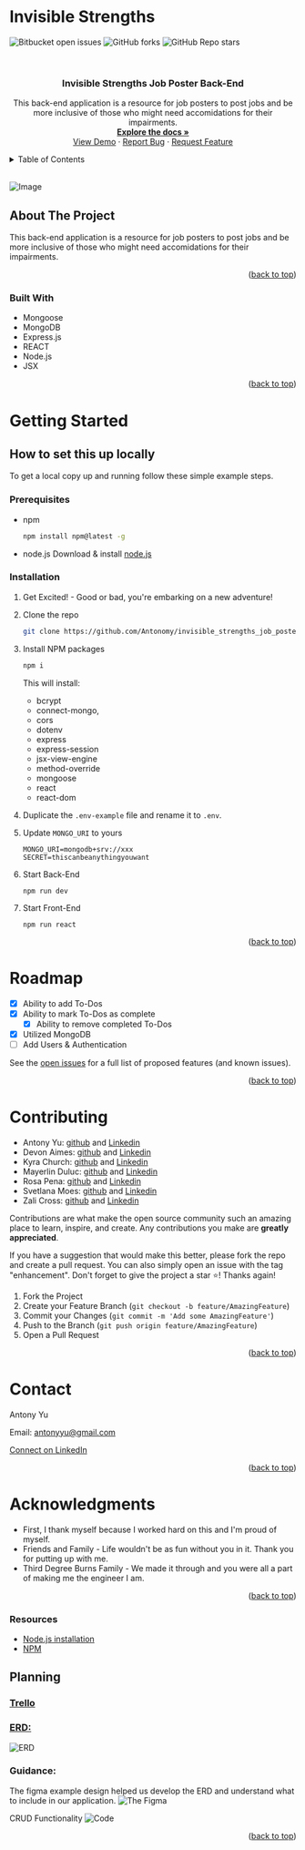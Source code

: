 # **Invisible Strengths**
![Bitbucket open issues](https://img.shields.io/bitbucket/issues/Antonomy/invisible_strengths_job_poster_3db)
![GitHub forks](https://img.shields.io/github/forks/Antonomy/invisible_strengths_job_poster_3db?style=social)
![GitHub Repo stars](https://img.shields.io/github/stars/Antonomy/invisible_strengths_job_poster_3db?style=social)


<a name="readme-top"></a>

<br />
<div align="center">


<h3 align="center">Invisible Strengths Job Poster Back-End</h3>

  <p align="center">
This back-end application is a resource for job posters to post jobs and be more inclusive of those who might need accomidations for their impairments.
    <br />
    <a href="https://github.com/Antonomy/invisible_strengths_job_poster_3db"><strong>Explore the docs »</strong></a>
    <br />
    <a href="https://github.com/Antonomy/invisible_strengths_job_poster_3db">View Demo</a>
    ·
    <a href="https://github.com/Antonomy/invisible_strengths_job_poster_3db/issues">Report Bug</a>
    ·
    <a href="https://github.com/Antonomy/invisible_strengths_job_poster_3db/issues">Request Feature</a>
  </p>
</div>
<details>
  <summary>Table of Contents</summary>
  <ol>
    <li>
      <a href="#about-the-project">About The Project</a>
      <ul>
        <li><a href="#built-with">Built With</a></li>
      </ul>
    </li>
    <li>
      <a href="#getting-started">Getting Started</a>
      <ul>
        <li><a href="#prerequisites">Prerequisites</a></li>
        <li><a href="#installation">Installation</a></li>
      </ul>
    </li>
    <li><a href="#roadmap">Roadmap</a></li>
    <li><a href="#contributing">Contributing</a></li>
    <li><a href="#contact">Contact</a></li>
    <li><a href="#acknowledgments">Acknowledgments</a></li>
  </ol>
</details>
<br />

![Image](https://i.im.ge/2022/11/16/SOZ8v6.EEDC35E7-0872-4AE8-89B0-89A45A60E34F-4-5005-c.jpg)

## About The Project
This back-end application is a resource for job posters to post jobs and be more inclusive of those who might need accomidations for their impairments.

<p align="right">(<a href="#readme-top">back to top</a>)</p>

### Built With

* Mongoose
* MongoDB
* Express.js
* REACT
* Node.js
* JSX

<p align="right">(<a href="#readme-top">back to top</a>)</p>


# Getting Started

## How to set this up locally
To get a local copy up and running follow these simple example steps.

### Prerequisites

* npm
  ```sh
  npm install npm@latest -g
  ```

* node.js
    Download & install [node.js](https://nodejs.org/en/)

### Installation

1. Get Excited! - Good or bad, you're embarking on a new adventure!
2. Clone the repo
   ```sh
   git clone https://github.com/Antonomy/invisible_strengths_job_poster_3db.git
   ```
3. Install NPM packages
   ```sh
   npm i
   ```
     This will install:
    - bcrypt
    - connect-mongo,
    - cors
    - dotenv
    - express
    - express-session
    - jsx-view-engine
    - method-override
    - mongoose
    - react
    - react-dom

4. Duplicate the `.env-example` file and rename it to `.env`. 
5. Update `MONGO_URI` to yours
    ```
    MONGO_URI=mongodb+srv://xxx
    SECRET=thiscanbeanythingyouwant
    ```
6. Start Back-End
   ```
   npm run dev
   ```
7. Start Front-End
   ```
   npm run react
   ```


<p align="right">(<a href="#readme-top">back to top</a>)</p>

# Roadmap

- [x] Ability to add To-Dos
- [x] Ability to mark To-Dos as complete
    - [x] Ability to remove completed To-Dos
- [x] Utilized MongoDB
- [ ] Add Users & Authentication

See the [open issues](https://github.com/Antonomy/invisible_strengths_job_poster_3db/issues) for a full list of proposed features (and known issues).

<p align="right">(<a href="#readme-top">back to top</a>)</p>


# Contributing

- Antony Yu: [github](https://github.com/Antonomy) and [Linkedin](https://www.linkedin.com/in/antonyyu/)
- Devon Aimes: [github](https://github.com/daimes111) and [Linkedin](https://www.linkedin.com/in/devon-aimes111/)
- Kyra Church:  [github](https://github.com/KyraCChurch) and [Linkedin](https://www.linkedin.com/in/kyra-church01/)
- Mayerlin Duluc:  [github](https://github.com/MayerlinD) and [Linkedin](https://www.linkedin.com/in/mayerlin-duluc/)
- Rosa Pena: [github](https://github.com/rpena124) and [Linkedin](https://www.linkedin.com/in/rpe%C3%B1a/)
- Svetlana Moes: [github](https://github.com/rouxgamine) and [Linkedin](https://www.linkedin.com/in/svetlana-moes/)
- Zali Cross: [github](https://github.com/zcross13) and [Linkedin](https://www.linkedin.com/in/zali-cross/)

Contributions are what make the open source community such an amazing place to learn, inspire, and create. Any contributions you make are **greatly appreciated**.

If you have a suggestion that would make this better, please fork the repo and create a pull request. You can also simply open an issue with the tag "enhancement".
Don't forget to give the project a star ⭐! Thanks again!

1. Fork the Project
2. Create your Feature Branch (`git checkout -b feature/AmazingFeature`)
3. Commit your Changes (`git commit -m 'Add some AmazingFeature'`)
4. Push to the Branch (`git push origin feature/AmazingFeature`)
5. Open a Pull Request

<p align="right">(<a href="#readme-top">back to top</a>)</p>


# Contact

Antony Yu

Email: antonyyu@gmail.com

[Connect on LinkedIn](https://www.linkedin.com/in/antonyyu/)

<p align="right">(<a href="#readme-top">back to top</a>)</p>


# Acknowledgments

* First, I thank myself because I worked hard on this and I'm proud of myself.
* Friends and Family - Life wouldn't be as fun without you in it. Thank you for putting up with me.
* Third Degree Burns Family - We made it through and you were all a part of making me the engineer I am.


<p align="right">(<a href="#readme-top">back to top</a>)</p>

### Resources
- [Node.js installation](https://nodejs.org/en/)
- [NPM](https://www.npmjs.com/)

## Planning
### [Trello](https://trello.com/invite/b/XRDUaxa3/ATTI42522582412b2d2ca12d1cc117ca3edcAEABA4CE/invisible-strengths-3db)  
### [ERD:](https://lucid.app/lucidchart/de51245e-af13-4bd3-90d5-ea219020bfd8/edit?viewport_loc=-221%2C220%2C1766%2C1129%2C0_0&invitationId=inv_fdf31cc6-6f9d-41a1-be97-a7362cdb3f17)
![ERD](https://i.im.ge/2022/11/19/SqS7P8.13DC501A-31FD-4547-8126-E350AE9570AD-1-201-a.jpg)  
### Guidance:
The figma example design helped us develop the ERD and understand what to include in our application.
![The Figma](https://i.im.ge/2022/11/20/Sq0GwT.CFD0CFB1-7FF6-4DEF-848C-E384984294F4-1-201-a.jpg)

CRUD Functionality
![Code](https://i.im.ge/2022/11/20/Sq5f6z.42920D1F-0276-4C09-BE96-15ED5D95E867-1-201-a.jpg)

<p align="right">(<a href="#readme-top">back to top</a>)</p>
